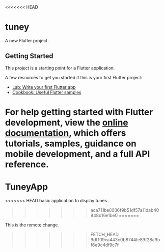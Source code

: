 <<<<<<< HEAD
# tuney

A new Flutter project.

## Getting Started

This project is a starting point for a Flutter application.

A few resources to get you started if this is your first Flutter project:

- [Lab: Write your first Flutter app](https://docs.flutter.dev/get-started/codelab)
- [Cookbook: Useful Flutter samples](https://docs.flutter.dev/cookbook)

For help getting started with Flutter development, view the
[online documentation](https://docs.flutter.dev/), which offers tutorials,
samples, guidance on mobile development, and a full API reference.
=======
# TuneyApp
<<<<<<< HEAD
basic application to display tunes
>>>>>>> aca711be0036f9b51df57a11dab40948d16e1be0
=======

This is the remote change.
>>>>>>> FETCH_HEAD
>>>>>>> 9df109ca443c0b8744fe89f28a9bf6e9c4df9c7f
